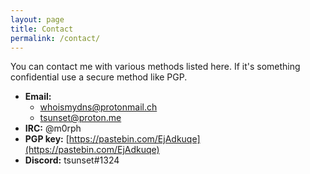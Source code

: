 ```yaml
---
layout: page
title: Contact
permalink: /contact/
---
```


You can contact me with various methods listed here. If it's something confidential use a secure method like PGP.

 - **Email:** 
    - whoismydns@protonmail.ch
    - tsunset@proton.me
 - **IRC:** @m0rph
 - **PGP key:** [https://pastebin.com/EjAdkuqe](https://pastebin.com/EjAdkuqe)
 - **Discord:** tsunset#1324
